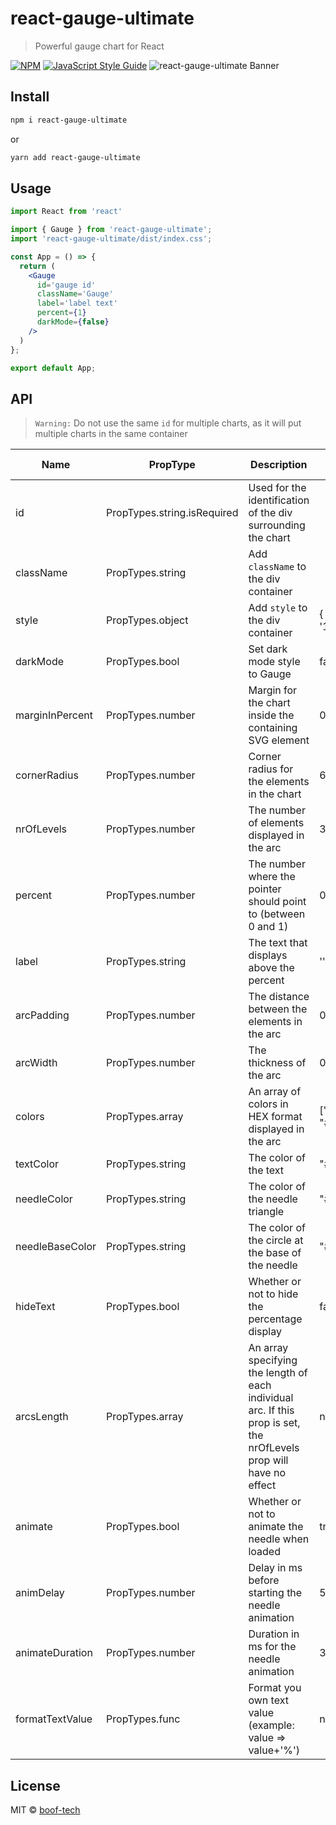 # react-gauge-ultimate

> Powerful gauge chart for React

[![NPM](https://img.shields.io/npm/v/react-gauge-ultimate.svg)](https://www.npmjs.com/package/react-gauge-ultimate) [![JavaScript Style Guide](https://img.shields.io/badge/code_style-standard-brightgreen.svg)](https://standardjs.com)
![react-gauge-ultimate Banner](https://user-images.githubusercontent.com/76048512/117805590-6379b780-b26e-11eb-8b0f-c7aa525fa899.png)


## Install

```bash
npm i react-gauge-ultimate
```
or
```bash
yarn add react-gauge-ultimate
```

## Usage

```jsx
import React from 'react'

import { Gauge } from 'react-gauge-ultimate';
import 'react-gauge-ultimate/dist/index.css';

const App = () => {
  return (
    <Gauge
      id='gauge id'
      className='Gauge'
      label='label text'
      percent={1}
      darkMode={false}
    />
  )
};

export default App;
```

## API

> `Warning:` Do not use the same `id` for multiple charts, as it will put multiple charts in the same container

| Name            | PropType                    | Description                                                    | Default value          |
|-----------------|-----------------------------|----------------------------------------------------------------|------------------------|
| id              | PropTypes.string.isRequired | Used for the identification of the div surrounding the chart   |                        |
| className       | PropTypes.string            | Add `className` to the div container                           |                        |
| style           | PropTypes.object            | Add `style` to the div container                               | { width: '100%' }      |
| darkMode        | PropTypes.bool              | Set dark mode style to Gauge                                   | false      |
| marginInPercent | PropTypes.number            | Margin for the chart inside the containing SVG element         | 0.05                   |
| cornerRadius    | PropTypes.number            | Corner radius for the elements in the chart                    | 6                      |
| nrOfLevels      | PropTypes.number            | The number of elements displayed in the arc                    | 3                      |
| percent         | PropTypes.number            | The number where the pointer should point to (between 0 and 1) | 0.4                    |
| label           | PropTypes.string            | The text that displays above the percent                       | ''                     |
| arcPadding      | PropTypes.number            | The distance between the elements in the arc                   | 0.05                   |
| arcWidth        | PropTypes.number            | The thickness of the arc                                       | 0.2                    |
| colors          | PropTypes.array             | An array of colors in HEX format displayed in the arc          | ["#00FF00", "#FF0000"] |
| textColor       | PropTypes.string            | The color of the text                                          | "#FFFFFF"              |
| needleColor     | PropTypes.string            | The color of the needle triangle                               | "#464A4F"              |
| needleBaseColor | PropTypes.string            | The color of the circle at the base of the needle              | "#464A4F"              |
| hideText        | PropTypes.bool              | Whether or not to hide the percentage display                  | false                  |
| arcsLength      | PropTypes.array             | An array specifying the length of each individual arc. If this prop is set, the nrOfLevels prop will have no effect      | none                   |
| animate         | PropTypes.bool              | Whether or not to animate the needle when loaded               | true                   |
| animDelay       | PropTypes.number            | Delay in ms before starting the needle animation               | 500                    |
| animateDuration | PropTypes.number            | Duration in ms for the needle animation                        | 3000                   |
| formatTextValue | PropTypes.func              | Format you own text value (example: value => value+'%')        | null                   |

## License

MIT © [boof-tech](https://github.com/boof-tech)
